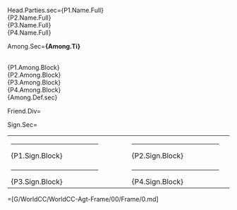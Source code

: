 Head.Parties.sec={P1.Name.Full}<br>{P2.Name.Full}<br>{P3.Name.Full}<br>{P4.Name.Full}

Among.Sec=<b>{Among.Ti}</b><br><br><ul type="none" style="padding-left: 0"><li>{P1.Among.Block}<br></li><li>{P2.Among.Block}<br></li><li>{P3.Among.Block}<br></li><li>{P4.Among.Block}<br></li><li>{Among.Def.sec}</li></ul>

Friend.Div=</i>

Sign.Sec=<table><tr><td valign="top" width="300px"><hr>{P1.Sign.Block}</td><td width="100px"></td><td valign="top" width="300px"><hr>{P2.Sign.Block}</td></tr><tr><td valign="top" width="300px"><hr>{P3.Sign.Block}</td><td><td valign="top" width="300px"><hr>{P4.Sign.Block}</td><td></td></tr></table>

=[G/WorldCC/WorldCC-Agt-Frame/00/Frame/0.md]

